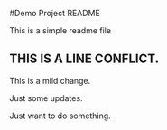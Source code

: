 #Demo Project README


This is a simple readme file

## THIS IS A LINE CONFLICT.

This is a mild change.

Just some updates.

Just want to do something.